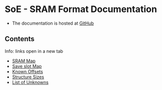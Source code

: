 ﻿# SoE - SRAM Format Documentation

* The documentation is hosted at <a href="https://github.com/CleanCodeX/SramFormat.SoE" target=_>GitHub</a>

## Contents

Info: links open in a new tab

* <a href="https://github.com/CleanCodeX/SramFormat.SoE/blob/master/Markdown/Items/Sram.md" target=_>SRAM Map</a>
* <a href="https://github.com/CleanCodeX/SramFormat.SoE/blob/master/Markdown/Items/SaveSlot.md" target=_>Save slot Map</a>
* <a href="https://github.com/CleanCodeX/SramFormat.SoE/blob/master/Markdown/Offsets.md" target=_>Known Offsets</a>
* <a href="https://github.com/CleanCodeX/SramFormat.SoE/blob/master/Markdown/Sizes.md" target=_>Structure Sizes</a>
* <a href="https://github.com/CleanCodeX/SramFormat.SoE/blob/master/Markdown/Unknowns.md" target=_>List of Unknowns</a>
